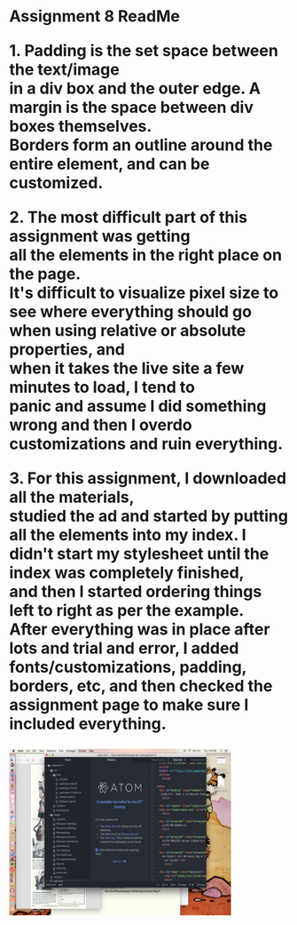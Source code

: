 <!DOCTYPE html>
<html>

<h1> Assignment 8 ReadMe </hi>
<br>
<p> 1. Padding is the set space between the text/image <br> in a div box and the outer edge.  A margin is the space between div boxes themselves. <br> Borders form an outline around the entire element, and can be customized. </p>

<p> 2. The most difficult part of this assignment was getting <br> all the elements in the right place on the page. <br> It's difficult to visualize pixel size to see where everything should go when using relative or absolute properties, and <br> when it takes the live site a few minutes to load, I tend to <br> panic and assume I did something wrong and then I overdo customizations and ruin everything. </p>

<p> 3. For this assignment, I downloaded all the materials, <br> studied the ad and started by putting all the elements into my index. I didn't start my stylesheet until the index was completely finished,<br> and then I started ordering things left to right as per the example.<br> After everything was in place after lots and trial and error, I added fonts/customizations, padding, borders, etc, and then checked the assignment page to make sure I included everything. </p>

<img src="images/screenshot8.png" width="400" height="300">
